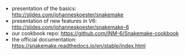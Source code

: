 - presentation of the basics: http://slides.com/johanneskoester/snakemake
- presentation of new features in V6: http://slides.com/johanneskoester/snakemake-6
- our cookbook repo: https://github.com/INM-6/Snakemake-cookbook
- the official documentation: https://snakemake.readthedocs.io/en/stable/index.html

